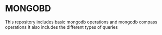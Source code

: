 # MONGOBD

This repository includes basic mongodb operations and mongodb compass operations
It also includes the different types of queries
